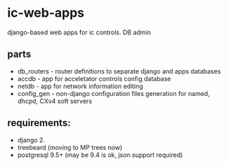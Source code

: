 # ic-web-apps
django-based web apps for ic controls. DB admin

## parts

* db_routers - router definitions to separate django and apps databases
* accdb - app for acceletator controls config database
* netdb - app for network information editing
* config_gen -  non-django configuration files generation for named, dhcpd, CXv4 soft servers


## requirements:

* django 2.
* treebeard (moving to MP trees now)
* postgresql 9.5+ (may be 9.4 is ok, json support required)

